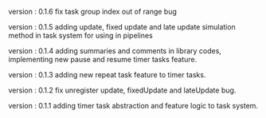   version : 0.1.6
  fix task group index out of range bug

  version : 0.1.5
  adding update, fixed update and late update simulation method in task system for using in pipelines

  version : 0.1.4
  adding summaries and comments in library codes, implementing new pause and resume timer tasks feature.

  version : 0.1.3
  adding new repeat task feature to timer tasks.

  version : 0.1.2
  fix unregister update, fixedUpdate and lateUpdate bug.

  version : 0.1.1
  adding timer task abstraction and feature logic to task system.